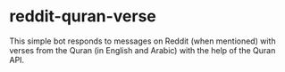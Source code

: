 # reddit-quran-verse
This simple bot responds to messages on Reddit (when mentioned) with verses from the Quran (in English and Arabic) with the help of the Quran API.
